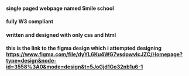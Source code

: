 #### single paged webpage named Smile school

#### fully W3 compliant

#### written and designed with only css and html

#### this is the link to the figma design which i attempted designing https://www.figma.com/file/dyYL6Ku4WG7vsdpwvlcJZC/Homepage?type=design&node-id=3558%3A0&mode=design&t=5JoGjd1Go32nb1u6-1